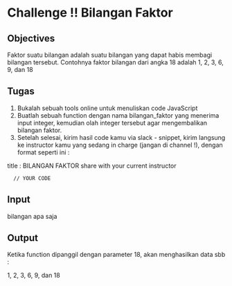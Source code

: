 # Challenge !! Bilangan Faktor

## Objectives

Faktor suatu bilangan adalah suatu bilangan yang dapat habis membagi bilangan tersebut. Contohnya faktor bilangan dari angka 18 adalah 1, 2, 3, 6, 9, dan 18

## Tugas
1. Bukalah sebuah tools online untuk menuliskan code JavaScript
2. Buatlah sebuah function dengan nama bilangan_faktor yang menerima input integer, kemudian olah integer tersebut agar mengembalikan bilangan faktor.
3. Setelah selesai, kirim hasil code kamu via slack - snippet, kirim langsung ke instructor kamu yang sedang in charge (jangan di channel !), dengan format seperti ini :

title : BILANGAN FAKTOR
share with your current instructor
```
  // YOUR CODE
```

## Input
bilangan apa saja

## Output
Ketika function dipanggil dengan parameter 18, akan menghasilkan data sbb :

1, 2, 3, 6, 9, dan 18

